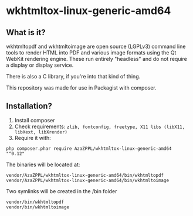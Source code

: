 # wkhtmltox-linux-generic-amd64
## What is it?
wkhtmltopdf and wkhtmltoimage are open source (LGPLv3) command line tools to render HTML into PDF and various image formats using the Qt WebKit rendering engine. These run entirely "headless" and do not require a display or display service.

There is also a C library, if you're into that kind of thing.

This repository was made for use in Packagist with composer.

## Installation?
1. Install composer
2. Check requirements: `zlib, fontconfig, freetype, X11 libs (libX11, libXext, libXrender)`
3. Require it with:
```
php composer.phar require AzaZPPL/wkhtmltox-linux-generic-amd64 "^0.12"
```

The binaries will be located at:
```
vendor/AzaZPPL/wkhtmltox-linux-generic-amd64/bin/wkhtmltopdf
vendor/AzaZPPL/wkhtmltox-linux-generic-amd64/bin/wkhtmltoimage
```

Two symlinks will be created in the /bin folder

```
vendor/bin/wkhtmltopdf
vendor/bin/wkhtmltoimage
```
